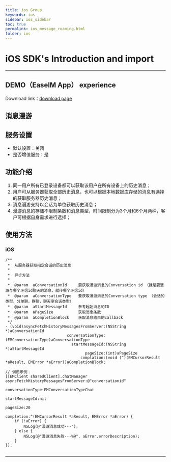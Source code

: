 ```yaml
---
title: ios Group
keywords: ios
sidebar: ios_sidebar
toc: true
permalink: ios_message_roaming.html
folder: ios
---
```

# iOS SDK's Introduction and import

------------------------------------------------------------------------

## DEMO（EaseIM App） experience

Download link：[download page](http://www.easemob.com/download/im)

## 消息漫游

## 服务设置

-   默认设置：关闭
-   是否增值服务：是

## 功能介绍

1.  同一用户所有已登录设备都可以获取该用户在所有设备上的历史消息；
2.  用户可从服务器获取全部历史消息，也可以根据本地数据库存储的消息有选择的获取服务器历史消息；
3.  消息漫游支持以会话为单位获取历史消息；
4.  漫游消息的存储不限制条数和消息类型，时间限制分为3个月和6个月两种，客户可根据自身需求进行选择；

## 使用方法

### iOS

``` objc
/**
 *  从服务器获取指定会话的历史消息
 *
 *  异步方法
 *
 *  @param  aConversationId     要获取漫游消息的Conversation id （就是要漫游与哪个环信id聊天的消息，就传哪个环信id）
 *  @param  aConversationType   要获取漫游消息的Conversation type （会话的类型，分单聊，群聊，聊天室会话类型）
 *  @param  aStartMessageId     参考起始消息的ID
 *  @param  aPageSize           获取消息条数
 *  @param  aCompletionBlock    获取消息结束的callback
 */
- (void)asyncFetchHistoryMessagesFromServer:(NSString *)aConversationId
                           conversationType:(EMConversationType)aConversationType
                             startMessageId:(NSString *)aStartMessageId
                                   pageSize:(int)aPageSize
                                 complation:(void (^)(EMCursorResult *aResult, EMError *aError))aCompletionBlock;
                                 
// 调用示例：
[[EMClient sharedClient].chatManager asyncFetchHistoryMessagesFromServer:@"conversationid"
                                                        conversationType:EMConversationTypeChat
                                                          startMessageId:nil
                                                                pageSize:20
                                                              completion:^(EMCursorResult *aResult, EMError *aError) {
    if (!aError) {
        NSLog(@"漫游消息成功---");
    } else {
        NSLog(@"漫游消息失败---%@", aError.errorDescription);
    }
}];
                               
```

------------------------------------------------------------------------

